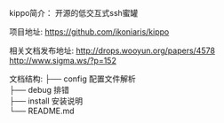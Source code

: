kippo简介：
开源的低交互式ssh蜜罐

项目地址:
https://github.com/ikoniaris/kippo

相关文档发布地址:
http://drops.wooyun.org/papers/4578
http://www.sigma.ws/?p=152

文档结构:
├── config		配置文件解析<br>
├── debug		排错		<br>
├── install		安装说明	<br>
└── README.md

